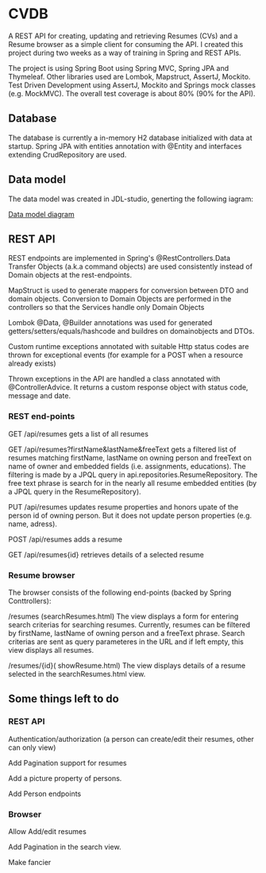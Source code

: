 # CVDB

A REST API for creating, updating and retrieving Resumes (CVs) and a Resume browser as a simple client for consuming the API. I created this project during two weeks as a way of training in Spring and REST APIs. 

The project is using Spring Boot using Spring MVC, Spring JPA and Thymeleaf. Other libraries used are Lombok, Mapstruct, AssertJ, Mockito. Test Driven Development using AssertJ, Mockito and Springs mock classes (e.g. MockMVC). The overall test coverage is about 80% (90% for the API).

## Database
The database is currently a in-memory H2 database initialized with data at startup.
Spring JPA with entities annotation with @Entity and interfaces extending CrudRepository are used.

## Data model
The data model was created in JDL-studio, generting the following iagram:

[Data model diagram](https://github.com/kristofercode/cvdb/blob/master/datamodel.png)

## REST API

REST endpoints are implemented in Spring's @RestControllers.Data Transfer Objects (a.k.a command objects) are used consistently instead of Domain objects at the rest-endpoints.

MapStruct is used to generate mappers for conversion between DTO and domain objects. Conversion to Domain Objects are performed in the controllers so that the Services handle only Domain Objects

Lombok @Data, @Builder annotations was used for generated getters/setters/equals/hashcode and buildres on domainobjects and DTOs.

Custom runtime exceptions annotated with suitable Http status codes are thrown for exceptional events (for example for a POST when a resource already exists)

Thrown exceptions in the API are handled a class annotated with @ControllerAdvice. It returns a custom response object with status code, message and date.

### REST end-points

GET /api/resumes gets a list of all resumes

GET /api/resumes?firstName&lastName&freeText gets a filtered list of resumes matching firstName, lastName on owning
    person and freeText on name of owner and embedded fields (i.e. assignments, educations). The filtering is made by
    a JPQL query in api.repositories.ResumeRepository. The free text phrase is search for in the nearly all resume 
    embedded entities (by a JPQL query in the ResumeRepository).

PUT /api/resumes updates resume properties and honors upate of the person id of owning person. But it does not update person properties (e.g. name, adress).

POST /api/resumes adds a resume

GET /api/resumes{id} retrieves details of a selected resume


### Resume browser

The browser consists of the following end-points (backed by Spring Conttrollers):

/resumes (searchResumes.html)
The view displays a form for entering search criterias for searching resumes. Currently, resumes can be filtered by firstName, lastName of owning person and a freeText phrase. Search criterias are sent as query parameteres in the URL and if left empty, this view displays all resumes.

/resumes/{id}( showResume.html)
The view displays details of a resume selected in the searchResumes.html view.

## Some things left to do

### REST API
Authentication/authorization (a person can create/edit their resumes, other can only view)

Add Pagination support for resumes

Add a picture property of persons.

Add Person endpoints

### Browser
Allow Add/edit resumes

Add Pagination in the search view.

Make fancier






